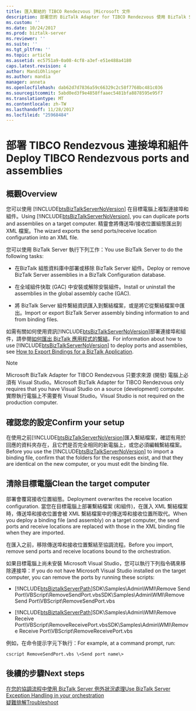 ```yaml
---
title: 匯入繫結的 TIBCO Rendezvous |Microsoft 文件
description: 部署您的 BizTalk Adapter for TIBCO Rendezvous 使用 BizTalk Server 中匯入繫結功能的應用程式
ms.custom: ''
ms.date: 10/24/2017
ms.prod: biztalk-server
ms.reviewer: ''
ms.suite: ''
ms.tgt_pltfrm: ''
ms.topic: article
ms.assetid: ec5751a9-0a08-4cf8-a3ef-e51e488a4180
caps.latest.revision: 4
author: MandiOhlinger
ms.author: mandia
manager: anneta
ms.openlocfilehash: dab62d7d7836a59c66329c2c58f7768bc481c036
ms.sourcegitcommit: 5abd0ed3f9e4858ffaaec5481bfa8878595e95f7
ms.translationtype: MT
ms.contentlocale: zh-TW
ms.lasthandoff: 11/28/2017
ms.locfileid: "25968484"
---
```

# <a name="deploy-tibco-rendezvous-ports-and-assemblies"></a><span data-ttu-id="87d5e-103">部署 TIBCO Rendezvous 連接埠和組件</span><span class="sxs-lookup"><span data-stu-id="87d5e-103">Deploy TIBCO Rendezvous ports and assemblies</span></span>
  
## <a name="overview"></a><span data-ttu-id="87d5e-104">概觀</span><span class="sxs-lookup"><span data-stu-id="87d5e-104">Overview</span></span>
<span data-ttu-id="87d5e-105">您可以使用 [!INCLUDE[btsBizTalkServerNoVersion](../includes/btsbiztalkservernoversion-md.md)] 在目標電腦上複製連接埠和組件。</span><span class="sxs-lookup"><span data-stu-id="87d5e-105">Using [!INCLUDE[btsBizTalkServerNoVersion](../includes/btsbiztalkservernoversion-md.md)], you can duplicate ports and assemblies on a target computer.</span></span> <span data-ttu-id="87d5e-106">精靈會將傳送埠/接收位置組態匯出到 XML 檔案。</span><span class="sxs-lookup"><span data-stu-id="87d5e-106">The wizard exports the send ports/receive location configuration into an XML file.</span></span>  
  
 <span data-ttu-id="87d5e-107">您可以使用 BizTalk Server 執行下列工作：</span><span class="sxs-lookup"><span data-stu-id="87d5e-107">You use BizTalk Server to do the following tasks:</span></span>  
  
-   <span data-ttu-id="87d5e-108">在BizTalk 組態資料庫中部署或移除 BizTalk Server 組件。</span><span class="sxs-lookup"><span data-stu-id="87d5e-108">Deploy or remove BizTalk Server assemblies in a BizTalk Configuration database.</span></span>  
  
-   <span data-ttu-id="87d5e-109">在全域組件快取 (GAC) 中安裝或解除安裝組件。</span><span class="sxs-lookup"><span data-stu-id="87d5e-109">Install or uninstall the assemblies in the global assembly cache (GAC).</span></span>  
  
-   <span data-ttu-id="87d5e-110">將 BizTalk Server 組件繫結資訊匯入到繫結檔案，或是將它從繫結檔案中匯出。</span><span class="sxs-lookup"><span data-stu-id="87d5e-110">Import or export BizTalk Server assembly binding information to and from binding files.</span></span>  
  
 <span data-ttu-id="87d5e-111">如需有關如何使用資訊[!INCLUDE[btsBizTalkServerNoVersion](../includes/btsbiztalkservernoversion-md.md)]部署連接埠和組件，請參閱[如何匯出 BizTalk 應用程式的繫結](../core/how-to-export-bindings-for-a-biztalk-application.md)。</span><span class="sxs-lookup"><span data-stu-id="87d5e-111">For information about how to use [!INCLUDE[btsBizTalkServerNoVersion](../includes/btsbiztalkservernoversion-md.md)] to deploy ports and assemblies, see [How to Export Bindings for a BizTalk Application](../core/how-to-export-bindings-for-a-biztalk-application.md).</span></span>  
  
> [!NOTE]
>  <span data-ttu-id="87d5e-112">Microsoft BizTalk Adapter for TIBCO Rendezvous 只要求來源 (開發) 電腦上必須有 Visual Studio。</span><span class="sxs-lookup"><span data-stu-id="87d5e-112">Microsoft BizTalk Adapter for TIBCO Rendezvous only requires that you have Visual Studio on a source (development) computer.</span></span> <span data-ttu-id="87d5e-113">實際執行電腦上不需要有 Visual Studio。</span><span class="sxs-lookup"><span data-stu-id="87d5e-113">Visual Studio is not required on the production computer.</span></span>  

## <a name="confirm-your-setup"></a><span data-ttu-id="87d5e-114">確認您的設定</span><span class="sxs-lookup"><span data-stu-id="87d5e-114">Confirm your setup</span></span>

<span data-ttu-id="87d5e-115">在使用之前[!INCLUDE[btsBizTalkServerNoVersion](../includes/btsbiztalkservernoversion-md.md)]匯入繫結檔案，確認有用於回應的資料夾存在，且它們是否完全相同的新電腦上，或您必須編輯繫結檔案。</span><span class="sxs-lookup"><span data-stu-id="87d5e-115">Before you use the [!INCLUDE[btsBizTalkServerNoVersion](../includes/btsbiztalkservernoversion-md.md)] to import a binding file, confirm that the folders for the responses exist, and that they are identical on the new computer, or you must edit the binding file.</span></span>  
  
## <a name="clean-the-target-computer"></a><span data-ttu-id="87d5e-116">清除目標電腦</span><span class="sxs-lookup"><span data-stu-id="87d5e-116">Clean the target computer</span></span>
<span data-ttu-id="87d5e-117">部署會覆寫接收位置組態。</span><span class="sxs-lookup"><span data-stu-id="87d5e-117">Deployment overwrites the receive location configuration.</span></span> <span data-ttu-id="87d5e-118">當您在目標電腦上部署繫結檔案 (和組件)，在匯入 XML 繫結檔案時，傳送埠和接收位置會被 XML 繫結檔案中的傳送埠和接收位置所取代。</span><span class="sxs-lookup"><span data-stu-id="87d5e-118">When you deploy a binding file (and assembly) on a target computer, the send ports and receive locations are replaced with those in the XML binding file when they are imported.</span></span>  
  
<span data-ttu-id="87d5e-119">在匯入之前，移除傳送埠和接收位置繫結至協調流程。</span><span class="sxs-lookup"><span data-stu-id="87d5e-119">Before you import, remove send ports and receive locations bound to the orchestration.</span></span>  
  
<span data-ttu-id="87d5e-120">如果目標電腦上尚未安裝 Microsoft Visual Studio，您可以執行下列指令碼來移除連接埠：</span><span class="sxs-lookup"><span data-stu-id="87d5e-120">If you do not have Microsoft Visual Studio installed on the target computer, you can remove the ports by running these scripts:</span></span>  
  
-   [!INCLUDE[btsBiztalkServerPath](../includes/btsbiztalkserverpath-md.md)]<span data-ttu-id="87d5e-121">SDK\Samples\Admin\WMI\Remove Send Port\VBScript\RemoveSendPort.vbs</span><span class="sxs-lookup"><span data-stu-id="87d5e-121">SDK\Samples\Admin\WMI\Remove Send Port\VBScript\RemoveSendPort.vbs</span></span>  
  
-   [!INCLUDE[btsBiztalkServerPath](../includes/btsbiztalkserverpath-md.md)]<span data-ttu-id="87d5e-122">SDK\Samples\Admin\WMI\Remove Receive Port\VBScript\RemoveReceivePort.vbs</span><span class="sxs-lookup"><span data-stu-id="87d5e-122">SDK\Samples\Admin\WMI\Remove Receive Port\VBScript\RemoveReceivePort.vbs</span></span>  
  
<span data-ttu-id="87d5e-123">例如，在命令提示字元下執行：</span><span class="sxs-lookup"><span data-stu-id="87d5e-123">For example, at a command prompt, run:</span></span>  
  
```
cscript RemoveSendPort.vbs \<Send port name\>
```
  
## <a name="next-steps"></a><span data-ttu-id="87d5e-124">後續的步驟</span><span class="sxs-lookup"><span data-stu-id="87d5e-124">Next steps</span></span>
[<span data-ttu-id="87d5e-125">在您的協調流程中使用 BizTalk Server 例外狀況處理</span><span class="sxs-lookup"><span data-stu-id="87d5e-125">Use BizTalk Server Exception Handling in your orchestration</span></span>](../core/using-biztalk-server-exception-handling4.md)  
[<span data-ttu-id="87d5e-126">疑難排解</span><span class="sxs-lookup"><span data-stu-id="87d5e-126">Troubleshoot</span></span>](../core/troubleshooting-tibco-rendezvous.md)